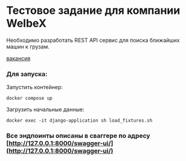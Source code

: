 # Тестовое задание для компании WelbeX

Необходимо разработать REST API сервиc для поиска ближайших машин к грузам.

[вакансия](https://hh.ru/vacancy/95118011)

### Для запуска:
Запустить контейнер:
```
docker compose up
```

Загрузить начальные данные:
```
docker exec -it django-application sh load_fixtures.sh
```

### Все эндпоинты описаны в сваггере по адресу [http://127.0.0.1:8000/swagger-ui/](http://127.0.0.1:8000/swagger-ui/)